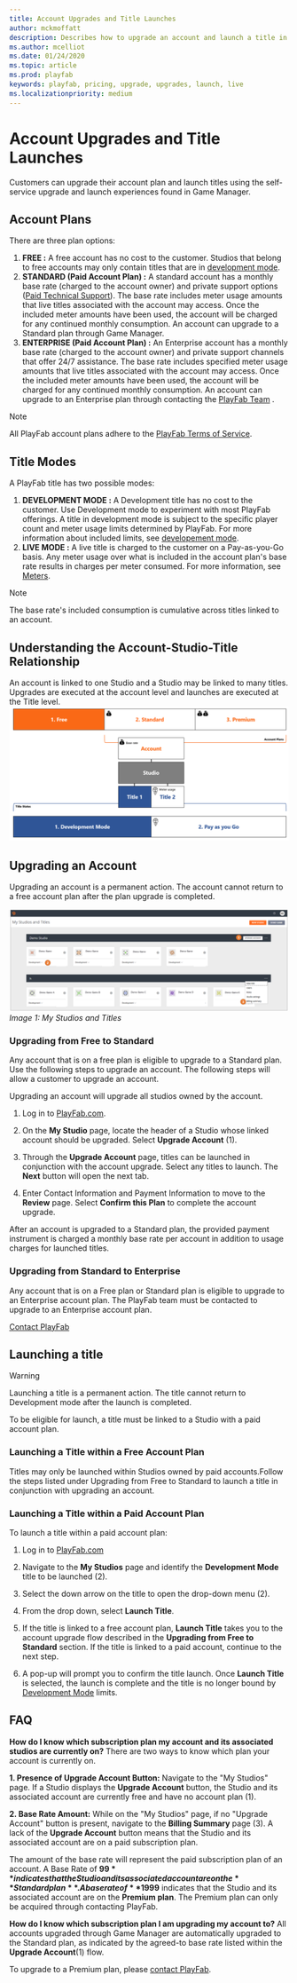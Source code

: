 ```yaml
---
title: Account Upgrades and Title Launches
author: mckmoffatt
description: Describes how to upgrade an account and launch a title in the new Game Manager experience.
ms.author: mcelliot
ms.date: 01/24/2020
ms.topic: article
ms.prod: playfab
keywords: playfab, pricing, upgrade, upgrades, launch, live
ms.localizationpriority: medium
---
```


# Account Upgrades and Title Launches

Customers can upgrade their account plan and launch titles using the self-service upgrade and launch experiences found in Game Manager.

## Account Plans 
There are three plan options:
1. **FREE :** A free account has no cost to the customer. Studios that belong to free accounts may only contain titles that are in [development mode](../pricing/Development-Mode.md).
2. **STANDARD (Paid Account Plan) :** A standard account has a monthly base rate (charged to the account owner) and private support options ([Paid Technical Support](../pricing/PaidTechnicalSupport.md)). The base rate includes meter usage amounts that live titles associated with the account may access. Once the included meter amounts have been used, the account will be charged for any continued monthly consumption. An account can upgrade to a Standard plan through Game Manager.
3. **ENTERPRISE (Paid Account Plan) :** An Enterprise account has a monthly base rate (charged to the account owner) and private support channels that offer 24/7 assistance. The base rate includes specified meter usage amounts that live titles associated with the account may access. Once the included meter amounts have been used, the account will be charged for any continued monthly consumption. An account can upgrade to an Enterprise plan through contacting the [PlayFab Team](https://playfab.com/contact/) .

>[!Note]
> All PlayFab account plans adhere to the [PlayFab Terms of Service](https://playfab.com/terms/).

## Title Modes
A PlayFab title has two possible modes:
1. **DEVELOPMENT MODE :** A Development title has no cost to the customer. Use Development mode to experiment with most PlayFab offerings. A title in development mode is subject to the specific player count and meter usage limits determined by PlayFab. For more information about included limits, see [developement mode](../pricing/Development-Mode.md).
2. **LIVE MODE :** A live title is charged to the customer on a Pay-as-you-Go basis. Any meter usage over what is included in the account plan's base rate results in charges per meter consumed. For more information, see [Meters](../pricing/Meters/meters.md).

> [!NOTE]
> The base rate's included consumption is cumulative across titles linked to an account.

## Understanding the Account-Studio-Title Relationship
An account is linked to one Studio and a Studio may be linked to many titles. Upgrades are executed at the account level and launches are executed at the Title level.
![Image: Account-Studio-Title Relationship](pricingV2-media/AccountStudioTitleRelationship.png)


## Upgrading an Account

Upgrading an account is a permanent action. The account cannot return to a free account plan after the plan upgrade is completed.

![Image: My Studios View](pricingV2-media/MyStudiosNotated.png)
*Image 1: My Studios and Titles*

### Upgrading from Free to Standard
Any account that is on a free plan is eligible to upgrade to a Standard plan. Use the following steps to upgrade an account. The following steps will allow a customer to upgrade an account.

Upgrading an account will upgrade all studios owned by the account.

1. Log in to [PlayFab.com](https://playfab.com/).

2. On the **My Studio** page, locate the header of a Studio whose linked account should be upgraded. Select **Upgrade Account** (1).

3. Through the **Upgrade Account** page, titles can be launched in conjunction with the account upgrade. Select any titles to launch. The **Next** button will open the next tab.

4. Enter Contact Information and Payment Information to move to the **Review** page. Select **Confirm this Plan** to complete the account upgrade.

After an account is upgraded to a Standard plan, the provided payment instrument is charged a monthly base rate per account in addition to usage charges for launched titles.

### Upgrading from Standard to Enterprise

Any account that is on a Free plan or Standard plan is eligible to upgrade to an Enterprise account plan. The PlayFab team must be contacted to upgrade to an Enterprise account plan.

[Contact PlayFab](https://playfab.com/contact/)

## Launching a title

> [!WARNING]
> Launching a title is a permanent action. The title cannot return to Development mode after the launch is completed.

To be eligible for launch, a title must be linked to a Studio with a paid account plan.

### Launching a Title within a Free Account Plan
Titles may only be launched within Studios owned by paid accounts.Follow the steps listed under Upgrading from Free to Standard to launch a title in conjunction with upgrading an account.

### Launching a Title within a Paid Account Plan
To launch a title within a paid account plan:

1. Log in to [PlayFab.com](https://playfab.com/)

2. Navigate to the **My Studios** page and identify the **Development Mode** title to be launched (2).

3. Select the down arrow on the title to open the drop-down menu (2).

4. From the drop down, select **Launch Title**. 

5. If the title is linked to a free account plan, **Launch Title** takes you to the account upgrade flow described in the **Upgrading from Free to Standard** section. If the title is linked to a paid account, continue to the next step.

6. A pop-up will prompt you to confirm the title launch. Once **Launch Title** is selected, the launch is complete and the title is no longer bound by [Development Mode](../pricing/Development-Mode.md) limits.

## FAQ

**How do I know which subscription plan my account and its associated studios are currently on?**
There are two ways to know which plan your account is currently on.

**1. Presence of Upgrade Account Button:**  Navigate to the "My Studios" page. If a Studio displays the **Upgrade Account** button, the Studio and its associated account are currently free and have no account plan (1).

**2. Base Rate Amount:** While on the "My Studios" page, if no "Upgrade Account" button is present, navigate to the **Billing Summary** page (3). A lack of the **Upgrade Account** button means that the Studio and its associated account are on a paid subscription plan.

The amount of the base rate will represent the paid subscription plan of an account. A Base Rate of **$99** indicates that the Studio and its associated account are on the **Standard plan**. A base rate of **$1999** indicates that the Studio and its associated account are on the **Premium plan**. The Premium plan can only be acquired through contacting PlayFab.

**How do I know which subscription plan I am upgrading my account to?**
All accounts upgraded through Game Manager are automatically upgraded to the Standard plan, as indicated by the agreed-to base rate listed within the **Upgrade Account**(1) flow.

To upgrade to a Premium plan, please [contact PlayFab](https://docs.microsoft.com/gaming/playfab/features/pricing/paidtechnicalsupport).
